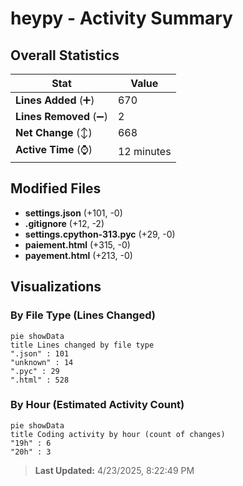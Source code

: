 # heypy - Activity Summary 

## Overall Statistics

| Stat                   | Value                                                             |
| ---------------------- | ----------------------------------------------------------------- |
| **Lines Added** (➕)   | 670                                          |
| **Lines Removed** (➖) | 2                                        |
| **Net Change** (↕)    | 668                |
| **Active Time** (⌚)   | 12 minutes |


## Modified Files
- **settings.json** (+101, -0)
- **.gitignore** (+12, -2)
- **settings.cpython-313.pyc** (+29, -0)
- **paiement.html** (+315, -0)
- **payement.html** (+213, -0)

## Visualizations

### By File Type (Lines Changed)

```mermaid
pie showData
title Lines changed by file type
".json" : 101
"unknown" : 14
".pyc" : 29
".html" : 528
```

### By Hour (Estimated Activity Count)

```mermaid
pie showData
title Coding activity by hour (count of changes)
"19h" : 6
"20h" : 3
```


> **Last Updated:** 4/23/2025, 8:22:49 PM